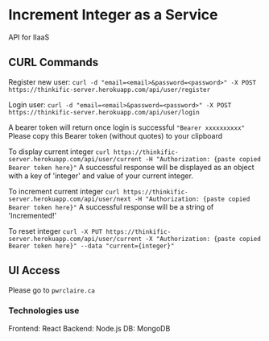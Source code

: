 # Increment Integer as a Service

API for IIaaS

## CURL Commands

Register new user:
`curl -d "email=<email>&password=<password>" -X POST https://thinkific-server.herokuapp.com/api/user/register`

Login user:
`curl -d "email=<email>&password=<password>" -X POST https://thinkific-server.herokuapp.com/api/user/login`

A bearer token will return once login is successful
`"Bearer xxxxxxxxxx"`
Please copy this Bearer token (without quotes) to your clipboard

To display current integer
`curl https://thinkific-server.herokuapp.com/api/user/current -H "Authorization: {paste copied Bearer token here}"`
A successful response will be displayed as an object with a key of 'integer' and value of your current integer.

To increment current integer
`curl https://thinkific-server.herokuapp.com/api/user/next -H "Authorization: {paste copied Bearer token here}"`
A successful response will be a string of 'Incremented!'

To reset integer
`curl -X PUT https://thinkific-server.herokuapp.com/api/user/current -X "Authorization: {paste copied Bearer token here}" --data "current={integer}"`

## UI Access

Please go to
`pwrclaire.ca`

### Technologies use

Frontend: React
Backend: Node.js
DB: MongoDB
